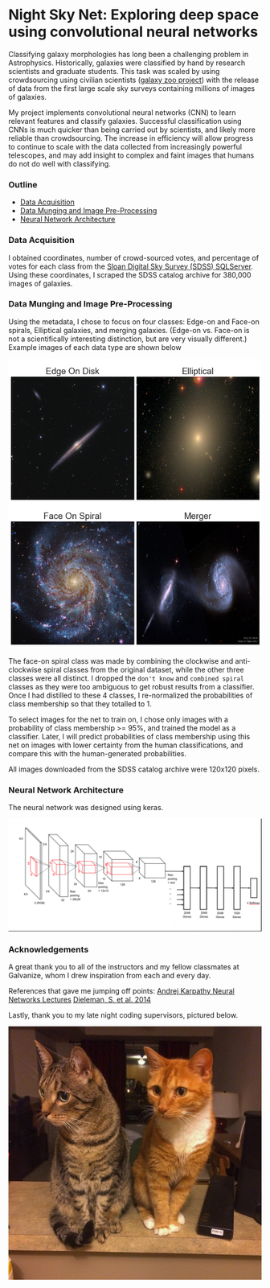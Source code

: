 # Night Sky Net: Exploring deep space using convolutional neural networks

Classifying galaxy morphologies has long been a challenging problem in Astrophysics. Historically, galaxies were classified by hand by research scientists and graduate students. This task was scaled by using crowdsourcing using civilian scientists ([galaxy zoo project](https://www.galaxyzoo.org)) with the release of data from the first large scale sky surveys containing millions of images of galaxies.

My project implements convolutional neural networks (CNN) to learn relevant features and classify galaxies. Successful classification using CNNs is much quicker than being carried out by scientists, and likely more reliable than crowdsourcing. The increase in efficiency will allow progress to continue to scale with the data collected from increasingly powerful telescopes, and may add insight to complex and faint images that humans do not do well with classifying.

### Outline

* [Data Acquisition](#data-acquisition)
* [Data Munging and Image Pre-Processing](#data-munging-and-image-pre-processing)
* [Neural Network Architecture](#neural-network-architecture)

### Data Acquisition

I obtained coordinates, number of crowd-sourced votes, and percentage of votes for each class from the [Sloan Digital Sky Survey (SDSS) SQLServer](http://cas.sdss.org/dr8/en/tools/search/sql.asp). Using these coordinates, I scraped the SDSS catalog archive for 380,000 images of galaxies.

### Data Munging and Image Pre-Processing

Using the metadata, I chose to focus on four classes: Edge-on and Face-on spirals, Elliptical galaxies, and merging galaxies. (Edge-on vs. Face-on is not a scientifically interesting distinction, but are very visually different.)
Example images of each data type are shown below

![](presentation/galaxy_examples.png)

The face-on spiral class was made by combining the clockwise and anti-clockwise spiral classes from the original dataset, while the other three classes were all distinct. I dropped the ``don't know`` and ``combined spiral`` classes as they were too ambiguous to get robust results from a classifier. Once I had distilled to these 4 classes, I re-normalized the probabilities of class membership so that they totalled to 1.

To select images for the net to train on, I chose only images with a probability of class membership >= 95%, and trained the model as a classifier. Later, I will predict probabilities of class membership using this net on images with lower certainty from the human classifications, and compare this with the human-generated probabilities.

All images downloaded from the SDSS catalog archive were 120x120 pixels.




### Neural Network Architecture

The neural network was designed using keras.

![](presentation/neural_net_architecture.png)


### Acknowledgements

A great thank you to all of the instructors and my fellow classmates at Galvanize, whom I drew inspiration from each and every day.

References that gave me jumping off points:
[Andrej Karpathy Neural Networks Lectures](https://www.youtube.com/watch?v=gYpoJMlgyXA)
[Dieleman, S. et al. 2014](http://arxiv.org/pdf/1503.07077.pdf)

Lastly, thank you to my late night coding supervisors, pictured below.

![](presentation/coding_supervisors.jpg)

